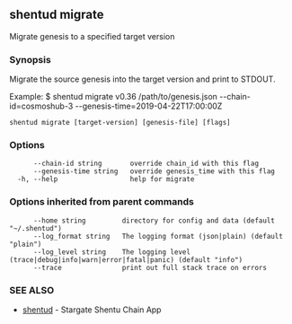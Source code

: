 ## shentud migrate

Migrate genesis to a specified target version

### Synopsis

Migrate the source genesis into the target version and print to STDOUT.

Example:
$ shentud migrate v0.36 /path/to/genesis.json --chain-id=cosmoshub-3 --genesis-time=2019-04-22T17:00:00Z


```
shentud migrate [target-version] [genesis-file] [flags]
```

### Options

```
      --chain-id string       override chain_id with this flag
      --genesis-time string   override genesis_time with this flag
  -h, --help                  help for migrate
```

### Options inherited from parent commands

```
      --home string         directory for config and data (default "~/.shentud")
      --log_format string   The logging format (json|plain) (default "plain")
      --log_level string    The logging level (trace|debug|info|warn|error|fatal|panic) (default "info")
      --trace               print out full stack trace on errors
```

### SEE ALSO

* [shentud](shentud.md)	 - Stargate Shentu Chain App


